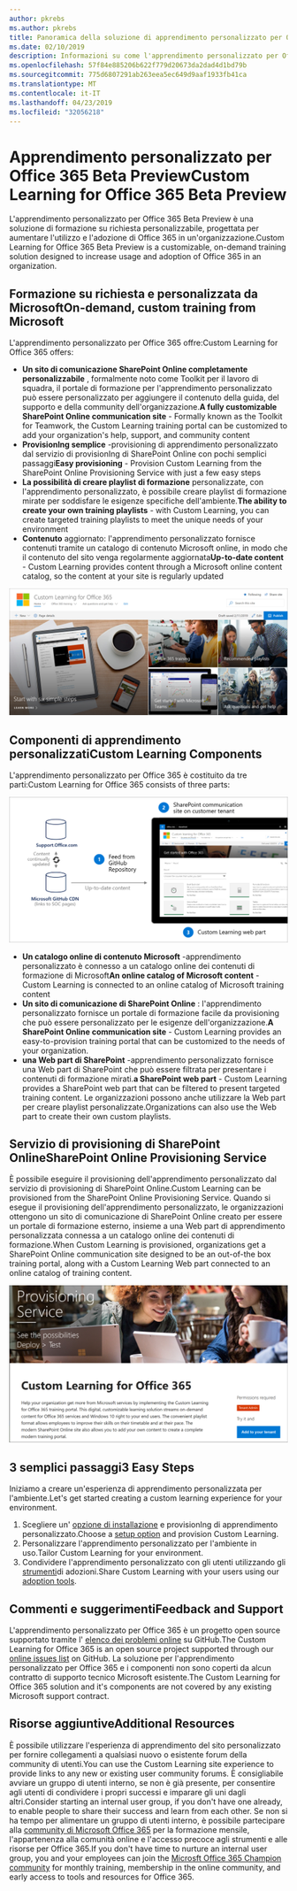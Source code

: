 ```yaml
---
author: pkrebs
ms.author: pkrebs
title: Panoramica della soluzione di apprendimento personalizzato per Office 365 Open Source
ms.date: 02/10/2019
description: Informazioni su come l'apprendimento personalizzato per Office 365 può accelerare l'utilizzo e l'adozione di Office 365 nell'organizzazione. Le soluzioni disponibili includono una Web part di SharePoint Online personalizzata e un sito di formazione per la comunicazione di SharePoint Online moderno che può essere facilmente eseguito per il provisioning del tenant di Office 365.
ms.openlocfilehash: 57f84e885206b622f779d20673da2dad4d1bd79b
ms.sourcegitcommit: 775d6807291ab263eea5ec649d9aaf1933fb41ca
ms.translationtype: MT
ms.contentlocale: it-IT
ms.lasthandoff: 04/23/2019
ms.locfileid: "32056218"
---
```

# <a name="custom-learning-for-office-365-beta-preview"></a><span data-ttu-id="0c978-104">Apprendimento personalizzato per Office 365 Beta Preview</span><span class="sxs-lookup"><span data-stu-id="0c978-104">Custom Learning for Office 365 Beta Preview</span></span>
<span data-ttu-id="0c978-105">L'apprendimento personalizzato per Office 365 Beta Preview è una soluzione di formazione su richiesta personalizzabile, progettata per aumentare l'utilizzo e l'adozione di Office 365 in un'organizzazione.</span><span class="sxs-lookup"><span data-stu-id="0c978-105">Custom Learning for Office 365 Beta Preview is a customizable, on-demand training solution designed to increase usage and adoption of Office 365 in an organization.</span></span>  

## <a name="on-demand-custom-training-from-microsoft"></a><span data-ttu-id="0c978-106">Formazione su richiesta e personalizzata da Microsoft</span><span class="sxs-lookup"><span data-stu-id="0c978-106">On-demand, custom training from Microsoft</span></span>

<span data-ttu-id="0c978-107">L'apprendimento personalizzato per Office 365 offre:</span><span class="sxs-lookup"><span data-stu-id="0c978-107">Custom Learning for Office 365 offers:</span></span>

- <span data-ttu-id="0c978-108">**Un sito di comunicazione SharePoint Online completamente personalizzabile** , formalmente noto come Toolkit per il lavoro di squadra, il portale di formazione per l'apprendimento personalizzato può essere personalizzato per aggiungere il contenuto della guida, del supporto e della community dell'organizzazione.</span><span class="sxs-lookup"><span data-stu-id="0c978-108">**A fully customizable SharePoint Online communication site** - Formally known as the Toolkit for Teamwork, the Custom Learning training portal can be customized to add your organization's help, support, and community content</span></span>
- <span data-ttu-id="0c978-109">**ProvisionIng semplice** -provisioning di apprendimento personalizzato dal servizio di provisionIng di SharePoint Online con pochi semplici passaggi</span><span class="sxs-lookup"><span data-stu-id="0c978-109">**Easy provisioning** - Provision Custom Learning from the SharePoint Online Provisioning Service with just a few easy steps</span></span>
- <span data-ttu-id="0c978-110">**La possibilità di creare playlist di formazione** personalizzate, con l'apprendimento personalizzato, è possibile creare playlist di formazione mirate per soddisfare le esigenze specifiche dell'ambiente.</span><span class="sxs-lookup"><span data-stu-id="0c978-110">**The ability to create your own training playlists** - with Custom Learning, you can create targeted training playlists to meet the unique needs of your environment</span></span>
- <span data-ttu-id="0c978-111">**Contenuto** aggiornato: l'apprendimento personalizzato fornisce contenuti tramite un catalogo di contenuto Microsoft online, in modo che il contenuto del sito venga regolarmente aggiornata</span><span class="sxs-lookup"><span data-stu-id="0c978-111">**Up-to-date content** - Custom Learning provides content through a Microsoft online content catalog, so the content at your site is regularly updated</span></span>

![CG-Introducing. png](media/cg-introducing.png)

## <a name="custom-learning-components"></a><span data-ttu-id="0c978-113">Componenti di apprendimento personalizzati</span><span class="sxs-lookup"><span data-stu-id="0c978-113">Custom Learning Components</span></span>
<span data-ttu-id="0c978-114">L'apprendimento personalizzato per Office 365 è costituito da tre parti:</span><span class="sxs-lookup"><span data-stu-id="0c978-114">Custom Learning for Office 365 consists of three parts:</span></span> 

![CG-howitworks. png](media/cg-howitworks.png)

- <span data-ttu-id="0c978-116">**Un catalogo online di contenuto Microsoft** -apprendimento personalizzato è connesso a un catalogo online dei contenuti di formazione di Microsoft</span><span class="sxs-lookup"><span data-stu-id="0c978-116">**An online catalog of Microsoft content** - Custom Learning is connected to an online catalog of Microsoft training content</span></span>
- <span data-ttu-id="0c978-117">**Un sito di comunicazione di SharePoint Online** : l'apprendimento personalizzato fornisce un portale di formazione facile da provisioning che può essere personalizzato per le esigenze dell'organizzazione.</span><span class="sxs-lookup"><span data-stu-id="0c978-117">**A SharePoint Online communication site** - Custom Learning provides an easy-to-provision training portal that can be customized to the needs of your organization.</span></span>
- <span data-ttu-id="0c978-118">**una Web part di SharePoint** -apprendimento personalizzato fornisce una Web part di SharePoint che può essere filtrata per presentare i contenuti di formazione mirati.</span><span class="sxs-lookup"><span data-stu-id="0c978-118">**a SharePoint web part** - Custom Learning provides a SharePoint web part that can be filtered to present targeted training content.</span></span> <span data-ttu-id="0c978-119">Le organizzazioni possono anche utilizzare la Web part per creare playlist personalizzate.</span><span class="sxs-lookup"><span data-stu-id="0c978-119">Organizations can also use the Web part to create their own custom playlists.</span></span>

## <a name="sharepoint-online-provisioning-service"></a><span data-ttu-id="0c978-120">Servizio di provisioning di SharePoint Online</span><span class="sxs-lookup"><span data-stu-id="0c978-120">SharePoint Online Provisioning Service</span></span> 
<span data-ttu-id="0c978-121">È possibile eseguire il provisioning dell'apprendimento personalizzato dal servizio di provisioning di SharePoint Online.</span><span class="sxs-lookup"><span data-stu-id="0c978-121">Custom Learning can be provisioned from the SharePoint Online Provisioning Service.</span></span> <span data-ttu-id="0c978-122">Quando si esegue il provisioning dell'apprendimento personalizzato, le organizzazioni ottengono un sito di comunicazione di SharePoint Online creato per essere un portale di formazione esterno, insieme a una Web part di apprendimento personalizzata connessa a un catalogo online dei contenuti di formazione.</span><span class="sxs-lookup"><span data-stu-id="0c978-122">When Custom Learning is provisioned, organizations get a SharePoint Online communication site designed to be an out-of-the box training portal, along with a Custom Learning Web part connected to an online catalog of training content.</span></span> 

![CG-provision. png](media/cg-provision.png)

## <a name="3-easy-steps"></a><span data-ttu-id="0c978-124">3 semplici passaggi</span><span class="sxs-lookup"><span data-stu-id="0c978-124">3 Easy Steps</span></span>
<span data-ttu-id="0c978-125">Iniziamo a creare un'esperienza di apprendimento personalizzata per l'ambiente.</span><span class="sxs-lookup"><span data-stu-id="0c978-125">Let's get started creating a custom learning experience for your environment.</span></span>
1. <span data-ttu-id="0c978-126">Scegliere un' [opzione di installazione](custom_setupoptions.md) e provisionIng di apprendimento personalizzato.</span><span class="sxs-lookup"><span data-stu-id="0c978-126">Choose a [setup option](custom_setupoptions.md) and provision Custom Learning.</span></span>  
2. <span data-ttu-id="0c978-127">Personalizzare l'apprendimento personalizzato per l'ambiente in uso.</span><span class="sxs-lookup"><span data-stu-id="0c978-127">Tailor Custom Learning for your environment.</span></span>
3. <span data-ttu-id="0c978-128">Condividere l'apprendimento personalizzato con gli utenti utilizzando gli [strumenti](driveadoption.md)di adozioni.</span><span class="sxs-lookup"><span data-stu-id="0c978-128">Share Custom Learning with your users using our [adoption tools](driveadoption.md).</span></span>

## <a name="feedback-and-support"></a><span data-ttu-id="0c978-129">Commenti e suggerimenti</span><span class="sxs-lookup"><span data-stu-id="0c978-129">Feedback and Support</span></span>

<span data-ttu-id="0c978-130">L'apprendimento personalizzato per Office 365 è un progetto open source supportato tramite l' [elenco dei problemi online](https://aka.ms/CustomLearningHelp) su GitHub.</span><span class="sxs-lookup"><span data-stu-id="0c978-130">The Custom Learning for Office 365 is an open source project supported through our [online issues list](https://aka.ms/CustomLearningHelp) on GitHub.</span></span> <span data-ttu-id="0c978-131">La soluzione per l'apprendimento personalizzato per Office 365 e i componenti non sono coperti da alcun contratto di supporto tecnico Microsoft esistente.</span><span class="sxs-lookup"><span data-stu-id="0c978-131">The Custom Learning for Office 365 solution and it's components are not covered by any existing Microsoft support contract.</span></span>  

## <a name="additional-resources"></a><span data-ttu-id="0c978-132">Risorse aggiuntive</span><span class="sxs-lookup"><span data-stu-id="0c978-132">Additional Resources</span></span>
<span data-ttu-id="0c978-133">È possibile utilizzare l'esperienza di apprendimento del sito personalizzato per fornire collegamenti a qualsiasi nuovo o esistente forum della community di utenti.</span><span class="sxs-lookup"><span data-stu-id="0c978-133">You can use the Custom Learning site experience to provide links to any new or existing user community forums.</span></span> <span data-ttu-id="0c978-134">È consigliabile avviare un gruppo di utenti interno, se non è già presente, per consentire agli utenti di condividere i propri successi e imparare gli uni dagli altri.</span><span class="sxs-lookup"><span data-stu-id="0c978-134">Consider starting an internal user group, if you don't have one already, to enable people to share their success and learn from each other.</span></span>  <span data-ttu-id="0c978-135">Se non si ha tempo per alimentare un gruppo di utenti interno, è possibile partecipare alla [community di Microsoft Office 365](https://aka.ms/O365Champions) per la formazione mensile, l'appartenenza alla comunità online e l'accesso precoce agli strumenti e alle risorse per Office 365.</span><span class="sxs-lookup"><span data-stu-id="0c978-135">If you don't have time to nurture an internal user group, you and your employees can join the [Microsft Office 365 Champion community](https://aka.ms/O365Champions) for monthly training, membership in the online community, and early access to tools and resources for Office 365.</span></span>